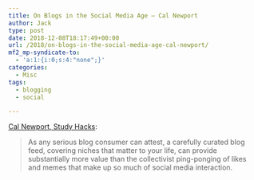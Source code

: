 ```yaml
---
title: On Blogs in the Social Media Age – Cal Newport
author: Jack
type: post
date: 2018-12-08T18:17:49+00:00
url: /2018/on-blogs-in-the-social-media-age-cal-newport/
mf2_mp-syndicate-to:
  - 'a:1:{i:0;s:4:"none";}'
categories:
  - Misc
tags:
  - blogging
  - social

---
```

[Cal Newport, Study Hacks][1]:

> As any serious blog consumer can attest, a carefully curated blog feed, covering niches that matter to your life, can provide substantially more value than the collectivist ping-ponging of likes and memes that make up so much of social media interaction.

 [1]: http://calnewport.com/blog/2018/12/07/on-blogs-in-the-social-media-age/